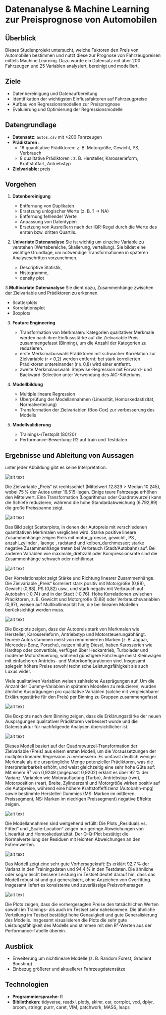 
# Datenanalyse & Machine Learning zur Preisprognose von Automobilen

## Überblick
Dieses Studienprojekt untersucht, welche Faktoren den Preis von Automobilen bestimmen und nutzt diese zur Prognose von Fahrzeugpreisen mittels Machine Learning.  Dazu wurde ein Datensatz mit über 200 Fahrzeugen und 25 Variablen analysiert, bereinigt und modelliert.

## Ziele
- Datenbereinigung und Datenaufbereitung 
- Identifikation der wichtigsten Einflussfaktoren auf Fahrzeugpreise    
- Aufbau von Regressionsmodellen zur Preisprognose  
- Evaluierung und Optimierung der Regressionsmodelle 

## Datengrundlage
- **Datensatz:** `autos.csv` mit >200 Fahrzeugen  
- **Prädiktoren :**  
  - 16 quantitative Prädiktoren: z. B. Motorgröße, Gewicht, PS, Verbrauch  
  - 8 qualitative Prädiktoren : z. B. Hersteller, Karosserieform, Kraftstoffart, Antriebstyp  
- **Zielvariable:** preis  

## Vorgehen
1. **Datenbereinigung**  
   - Entfernung von Duplikaten 
   - Ersetzung unlogischer Werte (z. B. ? → NA)  
   - Entfernung fehlender Werte  
   - Anpassung von Datentypen 
   - Ersetzung von Ausreißern nach der IQR-Regel durch die Werte des ersten bzw. dritten Quartils.  

2. **Univariate Datenanalyse**
    Sie ist wichtig um einzelne Variable zu verstehen (Wertebereiche, Skalierung, verteilung). Sie bildet eine wichtige Grundlage, um notwendige Transformationen in späteren Analyseschritten vorzunehmen. 
   - Descriptive Statistik, 
   - Histogramme, 
   - density plot  


3.**Multivariate Datenanalyse**
   Sie dient dazu, Zusammenhänge zwischen der Zielvariable und Prädiktoren zu erkennen.
   - Scatterplots
   - Korrelationsplot  
   - Boxplots    

3. **Feature Engineering**
   - Transformation von Merkmalen: Kategorien qualitativer Merkmale werden nach ihrer Einflussstärke auf die Zielvariable Preis     zusammengefasst (Binning), um die Anzahl der Kategorien zu reduzieren.
   - erste Merksmalauswahl:Prädiktoren mit schwacher Korrelation zur Zielvariable (r < 0,2) werden entfernt; bei stark korrelierten Prädiktoren untereinander (r ≥ 0,8) wird einer entfernt.
   - zweite Merkmalauswahl: Stepwise-Regression mit Forward- und Backward-Selection unter Verwendung des AIC-Kriteriums.

4. **Modellbildung**  
   - Multiple lineare Regression   
   - Überprüfung der Modellannahmen (Linearität, Homoskedastizität, Normalverteilung)  
   - Transformation der Zielvariablen (Box-Cox) zur verbesserung des Modells 

5. **Modellvalidierung**  
   - Trainings-/Testsplit (80/20)  
   - Performance-Bewertung: R2 auf train und Testdaten  

## Ergebnisse und Ableitung von Aussagen
unter jeder Abbildung gibt es seine Interpretation.

![alt text](image.png)

Die Zielvariable „Preis“ ist rechtsschief (Mittelwert 12.829 > Median 10.245), wobei 75 % der Autos unter 16.515 liegen. Einige teure Fahrzeuge erhöhen den Mittelwert. Eine Transformation (Logarithmus oder Quadratwurzel) kann die Schiefe reduzieren, während die hohe Standardabweichung (6.792,89) die große Preisspanne zeigt.

![alt text](image-1.png)

Das Bild zeigt Scatterplots, in denen der Autopreis mit verschiedenen quantitativen Merkmalen verglichen wird. Starke positive lineare Zusammenhänge zeigen Preis mit motor_groesse, gewicht , PS , anzahl_zylinder , laenge , radstand  und kolben_durchmesser; starke negative Zusammenhänge treten bei Verbrauch (Stadt/Autobahn) auf. Bei anderen Variablen wie maximale_drehzahl oder Kompressionsrate sind die Zusammenhänge schwach oder nichtlinear.

![alt text](image-8.png)

Der Korrelationsplot zeigt Stärke und Richtung linearer Zusammenhänge. Die Zielvariable „Preis“ korreliert stark positiv mit Motorgröße (0,88), Gewicht (0,88), PS (0,82) usw., und stark negativ mit Verbrauch auf Autobahn (-0,74) und in der Stadt (-0,76). Hohe Korrelationen zwischen Prädiktoren, z. B. Gewicht und Motorgröße (0,88) oder Verbrauchsvariablen (0,97), weisen auf Multikollinearität hin, die bei linearen Modellen berücksichtigt werden muss.

![alt text](image-9.png)

Die Boxplots zeigen, dass der Autopreis stark von Merkmalen wie Hersteller, Karosserieform, Antriebstyp und Motorsteuerungabhängt. teurere Autos stammen meist von renommierten Marken (z. B. Jaguar, Mercedes-Benz, Porsche), nutzen häufig Diesel, haben Karosserien wie Hardtop oder convertible, verfügen über Heckantrieb, Turbolader und moderne Motorsteuerung, während günstigere Fahrzeuge meist Kleinwagen  mit einfacheren Antriebs- und Motorkonfigurationen sind. Insgesamt spiegeln höhere Preise sowohl technische Leistungsfähigkeit als auch Luxus wider. 

Viele qualitativen Variablen weisen zahlreiche Ausprägungen auf. Um die Anzahl der Dummy-Variablen in späteren Modellen zu reduzieren, wurden ähnliche Ausprägungen  pro qualitative Variablen (solche mit vergleichbarer Erklärungsstärke für den Preis) per Binning zu Gruppen zusammengefasst.

![alt text](image-10.png)

Die Boxplots nach dem Binning zeigen, dass die Erklärungsstärke der neuen Ausprägungen qualitativer Prädiktoren verbessert wurde und die Datenstruktur für nachfolgende Analysen übersichtlicher ist.

![alt text](image-11.png)

Dieses Modell basiert auf der Quadratwurzel-Transformation der Zielvariable (Preis) aus einem ersten Modell, um die Voraussetzungen der multiplen linearen Regression zu verbessern. Es umfasst deutlich weniger Merkmale als die ursprüngliche Menge potenzieller Prädiktoren, was die Interpretierbarkeit erhöht, und weist gleichzeitig eine sehr hohe Güte auf: Mit einem R² von 0,9249 (angepasst 0,9202) erklärt es über 92 % der Varianz. Variablen wie Motoraufladung (Turbo), Antriebstyp (rwd), Motorposition (rear), Breite, Zylinderzahl und Motorgröße wirken positiv auf die Autopreise, während eine höhere Kraftstoffeffizienz (Autobahn-mpg) sowie bestimmte Hersteller-Dummies (MS: Marken im mittleren Preissegment, NS: Marken im niedrigen Preissegment) negative Effekte zeigen.

![alt text](image-12.png)

Die Modellannahmen sind weitgehend erfüllt: Die Plots „Residuals vs. Fitted“ und „Scale-Location“ zeigen nur geringe Abweichungen von Linearität und Homoskedastizität. Der Q-Q-Plot bestätigt die Normalverteilung der Residuen mit leichten Abweichungen an den Extremwerten.


![alt text](image-6.png)

Das Modell zeigt eine sehr gute Vorhersagekraft: Es erklärt 92,7 % der Varianz in den Trainingsdaten und 94,4 % in den Testdaten. Die ähnliche oder sogar leicht bessere Leistung im Testset deutet darauf hin, dass das Modell robust ist und gut generalisiert, ohne Anzeichen von Overfitting. Insgesamt liefert es konsistente und zuverlässige Preisvorhersagen.


![alt text](image-13.png)

Die Plots zeigen, dass die vorhergesagten Preise den tatsächlichen Werten sowohl im Trainings- als auch im Testset sehr nahekommen. Die ähnliche Verteilung im Testset bestätigt hohe Genauigkeit und gute Generalisierung des Modells. Insgesamt visualisieren die Plots die sehr gute Leistungsfähigkeit des Modells und stimmen mit den R²-Werten aus der Performance-Tabelle überein.


## Ausblick
- Erweiterung um nichtlineare Modelle (z. B. Random Forest, Gradient Boosting)  
- Einbezug größerer und aktuellerer Fahrzeugdatensätze  

## Technologien
- **Programmiersprache:** R   
- **Bibliotheken:** tidyverse, readxl, plotly, skimr, car, corrplot, vcd, dplyr, broom, stringr, purrr, caret, VIM, patchwork, MASS, leaps 



